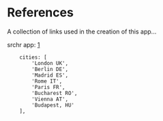 # References

A collection of links used in the creation of this app...

srchr app: [1]



[1]: http://firmamento.org/blog/2013/01/05/how-to-build-a-large-single-page-javascript-application-using-backbonejs/



        cities: [
            'London UK',
            'Berlin DE',
            'Madrid ES',
            'Rome IT',
            'Paris FR',
            'Bucharest RO',
            'Vienna AT',
            'Budapest, HU'
        ],